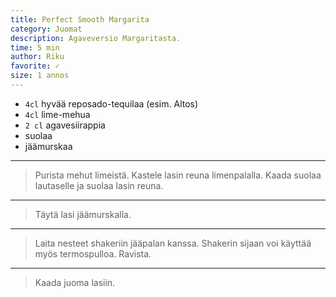 ```yaml
---
title: Perfect Smooth Margarita
category: Juomat
description: Agaveversio Margaritasta.
time: 5 min
author: Riku
favorite: ✓
size: 1 annos
---
```


* `4cl` hyvää reposado-tequilaa (esim. Altos)
* `4cl` lime-mehua
* `2 cl` agavesiirappia
* suolaa
* jäämurskaa


---

> Purista mehut limeistä. Kastele lasin reuna limenpalalla. Kaada suolaa lautaselle ja suolaa lasin reuna.

---

> Täytä lasi jäämurskalla.

---

> Laita nesteet shakeriin jääpalan kanssa. Shakerin sijaan voi käyttää myös termospulloa. Ravista.

---

> Kaada juoma lasiin.



